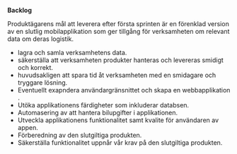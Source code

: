 __Backlog__

Produktägarens mål att leverera efter första sprinten är en förenklad version av en slutlig mobilapplikation som ger tillgång för verksamheten om relevant data om deras logistik. 

* lagra och samla verksamhetens data.
* säkerställa att verksamheten produkter hanteras och levereras smidigt och korrekt. 
* huvudsakligen att spara tid åt verksamheten med en smidagare och tryggare lösning.  
* Eventuellt exapndera användargränsnittet och skapa en webbapplikation .
* Utöka applikationens färdigheter som inkluderar databsen.  
* Automasering av att hantera bilupgifter i applikationen.
* Utveckla applikationens funktionalitet samt kvalite för användaren av appen. 
* Förberedning av den slutgiltiga produkten.
* Säkerställa funktionalitet uppnår vår krav på den slutgiltiga produkten. 


